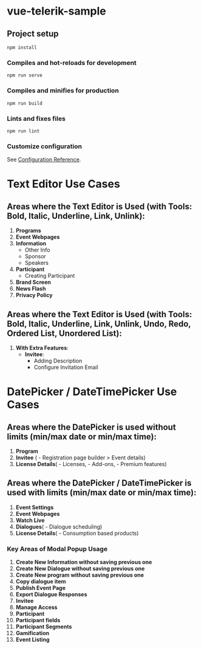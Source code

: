 # vue-telerik-sample

## Project setup
```
npm install
```

### Compiles and hot-reloads for development
```
npm run serve
```

### Compiles and minifies for production
```
npm run build
```

### Lints and fixes files
```
npm run lint
```

### Customize configuration
See [Configuration Reference](https://cli.vuejs.org/config/).


# Text Editor Use Cases

## Areas where the Text Editor is Used (with Tools: **Bold, Italic, Underline, Link, Unlink**):

1. **Programs**
2. **Event Webpages**
3. **Information**  
   - Other Info  
   - Sponsor  
   - Speakers
4. **Participant**  
   - Creating Participant
5. **Brand Screen**
6. **News Flash**
7. **Privacy Policy**

## Areas where the Text Editor is Used (with Tools: **Bold, Italic, Underline, Link, Unlink, Undo, Redo, Ordered List, Unordered List**):

1. **With Extra Features**:
   - **Invitee**:  
     - Adding Description  
     - Configure Invitation Email


# DatePicker / DateTimePicker Use Cases
## Areas where the DatePicker  is used without limits (min/max date or min/max time):
1. **Program**
2. **Invitee** ( - Registration page builder > Event details)
3. **License Details**( - Licenses, - Add-ons, - Premium features)

## Areas where the DatePicker /  DateTimePicker  is used with limits (min/max date or min/max time):
1. **Event Settings**
2. **Event Webpages**
3. **Watch Live**
4. **Dialogues**( - Dialogue scheduling)
5. **License Details**( - Consumption based products)


### Key Areas of Modal Popup Usage
1. **Create New Information without saving previous one**
2. **Create New Dialogue without saving previous one**
3. **Create New program without saving previous one**
4. **Copy dialogue item**
5. **Publish Event Page**
6. **Export Dialogue Responses**
7. **Invitee**
8. **Manage Access**
9. **Participant**
10. **Participant fields**
11. **Participant Segments**
12. **Gamification**
13. **Event Listing**


